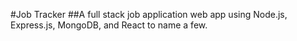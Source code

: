 #Job Tracker 
##A full stack job application web app using Node.js, Express.js, MongoDB, and React to name a few.
